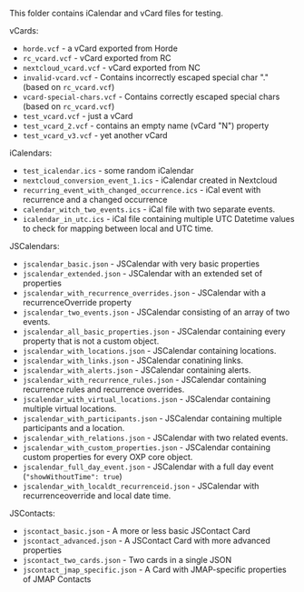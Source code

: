 This folder contains iCalendar and vCard files for testing.

vCards:

* `horde.vcf` - a vCard exported from Horde
* `rc_vcard.vcf` - vCard exported from RC
* `nextcloud_vcard.vcf` - vCard exported from NC
* `invalid-vcard.vcf` - Contains incorrectly escaped special char "." (based on `rc_vcard.vcf`)
* `vcard-special-chars.vcf` - Contains correctly escaped special chars (based on `rc_vcard.vcf`)
* `test_vcard.vcf` - just a vCard
* `test_vcard_2.vcf` - contains an empty name (vCard "N") property
* `test_vcard_v3.vcf` - yet another vCard

iCalendars:

* `test_icalendar.ics` - some random iCalendar
* `nextcloud_conversion_event_1.ics` - iCalendar created in Nextcloud
* `recurring_event_with_changed_occurrence.ics` - iCal event with recurrence and a changed occurrence
* `calendar_witch_two_events.ics` - iCal file with two separate events.
* `icalendar_in_utc.ics` - iCal file containing multiple UTC Datetime values to check for mapping between local and UTC time.

JSCalendars:

* `jscalendar_basic.json` - JSCalendar with very basic properties
* `jscalendar_extended.json` - JSCalendar with an extended set of properties
* `jscalendar_with_recurrence_overrides.json` - JSCalendar with a recurrenceOverride property
* `jscalendar_two_events.json` - JSCalendar consisting of an array of two events.
* `jscalendar_all_basic_properties.json` - JSCalendar containing every property that is not a custom object.
* `jscalendar_with_locations.json` - JSCalendar containing locations.
* `jscalendar_with_links.json` - JSCalendar conatining links.
* `jscalendar_with_alerts.json` - JSCalendar containing alerts.
* `jscalendar_with_recurrence_rules.json` - JSCalendar containing recurrence rules and recurrence overrides.
* `jscalendar_with_virtual_locations.json` - JSCalendar containing multiple virtual locations.
* `jscalendar_with_participants.json` - JSCalendar containing multiple participants and a location.
* `jscalendar_with_relations.json` - JSCalendar with two related events.
* `jscalendar_with_custom_properties.json` - JSCalendar containing custom properties for every OXP core object.
* `jscalendar_full_day_event.json` - JSCalendar with a full day event (`"showWithoutTime": true`)
* `jscalendar_with_localdt_recurrenceid.json` - JSCalendar with recurrenceoverride and local date time.

JSContacts:

* `jscontact_basic.json` - A more or less basic JSContact Card
* `jscontact_advanced.json` - A JSContact Card with more advanced properties
* `jscontact_two_cards.json` - Two cards in a single JSON
* `jscontact_jmap_specific.json` - A Card with JMAP-specific properties of JMAP Contacts
